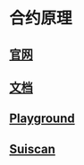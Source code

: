 # 合约原理

## [官网](https://sui.io/)

## [文档](https://docs.sui.io/)

## [Playground](https://playground.pontem.network/)

## [Suiscan](https://suiscan.xyz/)

<DocsAD/>